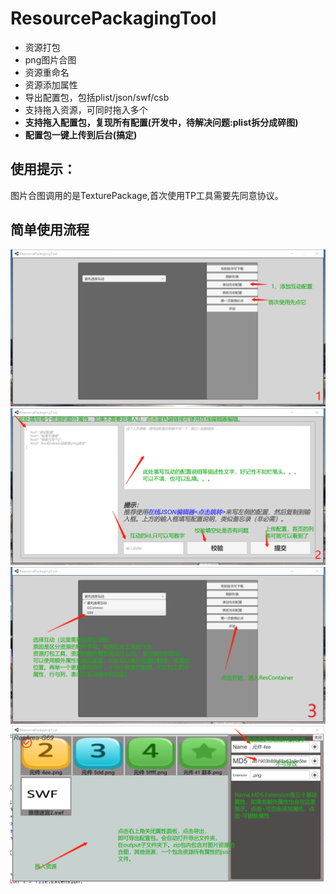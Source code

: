 # ResourcePackagingTool
- 资源打包
- png图片合图
- 资源重命名
- 资源添加属性
- 导出配置包，包括plist/json/swf/csb
- 支持拖入资源，可同时拖入多个
- __支持拖入配置包，复现所有配置(开发中，待解决问题:plist拆分成碎图)__
-  __配置包一键上传到后台(搞定)__

## 使用提示： ##
图片合图调用的是TexturePackage,首次使用TP工具需要先同意协议。

## 简单使用流程 ##
![image](https://github.com/yzqlwt/ResourcePackagingTool/blob/master/raw/微信图片编辑_20191008151755.jpg)
![image](https://github.com/yzqlwt/ResourcePackagingTool/blob/master/raw/微信截图_20191008152445.png)
![image](https://github.com/yzqlwt/ResourcePackagingTool/blob/master/raw/微信截图_20191008153458.png)
![image](https://github.com/yzqlwt/ResourcePackagingTool/blob/master/raw/微信截图_20191008160432.png)
